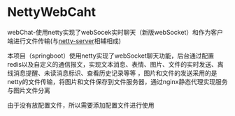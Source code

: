 # NettyWebCaht

webChat-使用netty实现了webSocek实时聊天（新版webSocket）和作为客户端进行文件传输(与[netty-server](https://github.com/a878804506/netty-server)相辅相成)

本项目（springboot）使用netty实现了webSocket聊天功能，后台通过配置redis以及自定义的通信报文，实现文本消息、表情、图片、文件的实时发送、离线消息提醒、未读消息标识、查看历史记录等等
，图片和文件的发送采用的是netty的文件传输，将图片和文件保存到文件服务器，通过nginx静态代理实现服务与图片文件分离

由于没有放配置文件，所以需要添加配置文件进行使用
